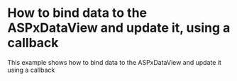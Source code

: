 # How to bind data to the ASPxDataView and update it, using a callback


<p>This example shows how to bind data to the ASPxDataView and update it using a callback</p>

<br/>


